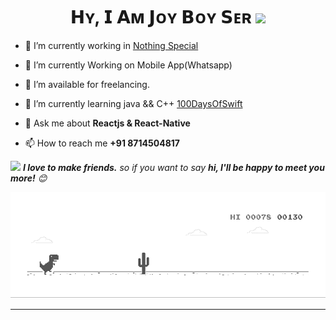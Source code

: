 <h1 align="center"><b> 𝗛ʏ, 𝗜 𝗔ᴍ 𝗝ᴏʏ 𝗕ᴏʏ 𝗦ᴇʀ</b> <img src="https://media.giphy.com/media/hvRJCLFzcasrR4ia7z/giphy.gif" width="35"></h1>

- 🔭 I’m currently working in <a href="https://github.com/JoyBoySer" target="blank">Nothing Special </a>

- 🌱 I’m currently Working on Mobile App(Whatsapp)

- 🤝 I’m available for freelancing.

- 🌱 I’m currently learning java && C++ <a href="https://github.com/JoyBoySer" target="blank">100DaysOfSwift</a>

- 💬 Ask me about **Reactjs & React-Native**

- 📫 How to reach me **+91 8714504817**


<img src="https://media.giphy.com/media/LnQjpWaON8nhr21vNW/giphy.gif" width="60"> <em><b>I love to make friends.</b> so if you want to say <b>hi, I'll be happy to meet you more!</b> 😊</em>


![Dino](https://raw.githubusercontent.com/wangningkai/wangningkai/master/assets/dino.gif)

-----
